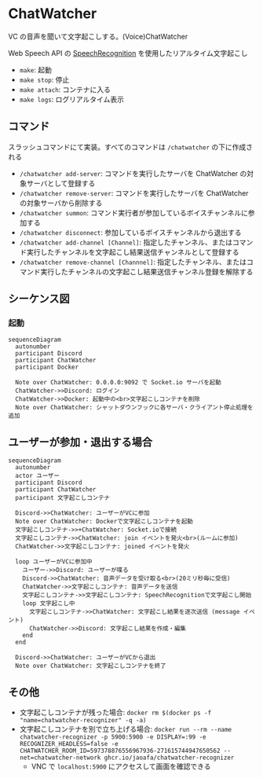 # ChatWatcher

VC の音声を聞いて文字起こしする。(Voice)ChatWatcher

Web Speech API の [SpeechRecognition](https://developer.mozilla.org/ja/docs/Web/API/SpeechRecognition) を使用したリアルタイム文字起こし

- `make`: 起動
- `make stop`: 停止
- `make attach`: コンテナに入る
- `make logs`: ログリアルタイム表示

## コマンド

スラッシュコマンドにて実装。すべてのコマンドは `/chatwatcher` の下に作成される

- `/chatwatcher add-server`: コマンドを実行したサーバを ChatWatcher の対象サーバとして登録する
- `/chatwatcher remove-server`: コマンドを実行したサーバを ChatWatcher の対象サーバから削除する
- `/chatwatcher summon`: コマンド実行者が参加しているボイスチャンネルに参加する
- `/chatwatcher disconnect`: 参加しているボイスチャンネルから退出する
- `/chatwatcher add-channel [Channel]`: 指定したチャンネル、またはコマンド実行したチャンネルを文字起こし結果送信チャンネルとして登録する
- `/chatwatcher remove-channel [Channnel]`: 指定したチャンネル、またはコマンド実行したチャンネルの文字起こし結果送信チャンネル登録を解除する

## シーケンス図

### 起動

```mermaid
sequenceDiagram
  autonumber
  participant Discord
  participant ChatWatcher
  participant Docker

  Note over ChatWatcher: 0.0.0.0:9092 で Socket.io サーバを起動
  ChatWatcher->>Discord: ログイン
  ChatWatcher->>Docker: 起動中の<br>文字起こしコンテナを削除
  Note over ChatWatcher: シャットダウンフックに各サーバ・クライアント停止処理を追加
```

## ユーザーが参加・退出する場合

```mermaid
sequenceDiagram
  autonumber
  actor ユーザー
  participant Discord
  participant ChatWatcher
  participant 文字起こしコンテナ

  Discord->>ChatWatcher: ユーザーがVCに参加
  Note over ChatWatcher: Dockerで文字起こしコンテナを起動
  文字起こしコンテナ->>+ChatWatcher: Socket.ioで接続
  文字起こしコンテナ->>ChatWatcher: join イベントを発火<br>(ルームに参加)
  ChatWatcher->>文字起こしコンテナ: joined イベントを発火

  loop ユーザーがVCに参加中
    ユーザー->>Discord: ユーザーが喋る
    Discord->>ChatWatcher: 音声データを受け取る<br>(20ミリ秒毎に受信)
    ChatWatcher->>文字起こしコンテナ: 音声データを送信
    文字起こしコンテナ->>文字起こしコンテナ: SpeechRecognitionで文字起こし開始
    loop 文字起こし中
      文字起こしコンテナ->>ChatWatcher: 文字起こし結果を逐次送信 (message イベント)
      ChatWatcher->>Discord: 文字起こし結果を作成・編集
    end
  end

  Discord->>ChatWatcher: ユーザーがVCから退出
  Note over ChatWatcher: 文字起こしコンテナを終了
```

## その他

- 文字起こしコンテナが残った場合: `docker rm $(docker ps -f "name=chatwatcher-recognizer" -q -a)`
- 文字起こしコンテナを別で立ち上げる場合: `docker run --rm --name chatwatcher-recognizer -p 5900:5900 -e DISPLAY=:99 -e RECOGNIZER_HEADLESS=false -e CHATWATCHER_ROOM_ID=597378876556967936-271615744947650562 --net=chatwatcher-network ghcr.io/jaoafa/chatwatcher-recognizer`
  - VNC で `localhost:5900` にアクセスして画面を確認できる
